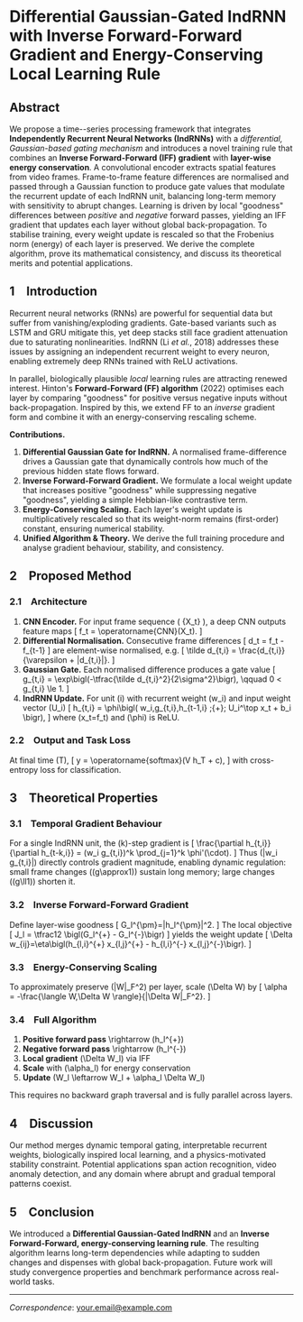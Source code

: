 # Differential Gaussian-Gated IndRNN with Inverse Forward-Forward Gradient and Energy-Conserving Local Learning Rule

## Abstract
We propose a time--series processing framework that integrates **Independently Recurrent Neural Networks (IndRNNs)** with a *differential, Gaussian-based gating mechanism* and introduces a novel training rule that combines an **Inverse Forward-Forward (IFF) gradient** with **layer-wise energy conservation**.  A convolutional encoder extracts spatial features from video frames. Frame-to-frame feature differences are normalised and passed through a Gaussian function to produce gate values that modulate the recurrent update of each IndRNN unit, balancing long-term memory with sensitivity to abrupt changes.  Learning is driven by local "goodness" differences between *positive* and *negative* forward passes, yielding an IFF gradient that updates each layer without global back-propagation. To stabilise training, every weight update is rescaled so that the Frobenius norm (energy) of each layer is preserved. We derive the complete algorithm, prove its mathematical consistency, and discuss its theoretical merits and potential applications.

## 1 Introduction
Recurrent neural networks (RNNs) are powerful for sequential data but suffer from vanishing/exploding gradients. Gate-based variants such as LSTM and GRU mitigate this, yet deep stacks still face gradient attenuation due to saturating nonlinearities.  IndRNN (Li *et al.*, 2018) addresses these issues by assigning an independent recurrent weight to every neuron, enabling extremely deep RNNs trained with ReLU activations.

In parallel, biologically plausible *local* learning rules are attracting renewed interest. Hinton's **Forward-Forward (FF) algorithm** (2022) optimises each layer by comparing "goodness" for positive versus negative inputs without back-propagation. Inspired by this, we extend FF to an *inverse* gradient form and combine it with an energy-conserving rescaling scheme.

**Contributions.**

1. **Differential Gaussian Gate for IndRNN.** A normalised frame-difference drives a Gaussian gate that dynamically controls how much of the previous hidden state flows forward.
2. **Inverse Forward-Forward Gradient.** We formulate a local weight update that increases positive "goodness" while suppressing negative "goodness", yielding a simple Hebbian-like contrastive term.
3. **Energy-Conserving Scaling.** Each layer's weight update is multiplicatively rescaled so that its weight-norm remains (first-order) constant, ensuring numerical stability.
4. **Unified Algorithm & Theory.** We derive the full training procedure and analyse gradient behaviour, stability, and consistency.

## 2 Proposed Method

### 2.1 Architecture
1. **CNN Encoder.** For input frame sequence \( \{X_t\} \), a deep CNN outputs feature maps
\[
  f_t = \operatorname{CNN}(X_t).
\]
2. **Differential Normalisation.** Consecutive frame differences
\[
  d_t = f_t - f_{t-1}
\]
are element-wise normalised, e.g.
\[
  \tilde d_{t,i} = \frac{d_{t,i}}{\varepsilon + |d_{t,i}|}.
\]
3. **Gaussian Gate.** Each normalised difference produces a gate value
\[
  g_{t,i} = \exp\bigl(-\tfrac{\tilde d_{t,i}^2}{2\sigma^2}\bigr), \qquad 0 < g_{t,i} \le 1.
\]
4. **IndRNN Update.** For unit \(i\) with recurrent weight \(w_i\) and input weight vector \(U_i\)
\[
  h_{t,i} = \phi\bigl( w_i\,g_{t,i}\,h_{t-1,i} \;{+}\; U_i^\top x_t + b_i \bigr),
\]
where \(x_t=f_t\) and \(\phi\) is ReLU.

### 2.2 Output and Task Loss
At final time \(T\),
\[
  y = \operatorname{softmax}(V h_T + c),
\]
with cross-entropy loss for classification.

## 3 Theoretical Properties

### 3.1 Temporal Gradient Behaviour
For a single IndRNN unit, the \(k\)-step gradient is
\[
  \frac{\partial h_{t,i}}{\partial h_{t-k,i}} = (w_i g_{t,i})^k
           \prod_{j=1}^k \phi'(\cdot).
\]
Thus \(|w_i g_{t,i}|\) directly controls gradient magnitude, enabling dynamic regulation: small frame changes (\(g\approx1\)) sustain long memory; large changes (\(g\ll1\)) shorten it.

### 3.2 Inverse Forward-Forward Gradient
Define layer-wise goodness
\[
  G_l^{\pm}=\|h_l^{\pm}\|^2.
\]
The local objective
\[
  J_l = \tfrac12 \bigl(G_l^{+} - G_l^{-}\bigr)
\]
yields the weight update
\[
  \Delta w_{ij}=\eta\bigl(h_{l,i}^{+} x_{l,j}^{+} - h_{l,i}^{-} x_{l,j}^{-}\bigr).
\]

### 3.3 Energy-Conserving Scaling
To approximately preserve \(\|W\|_F^2\) per layer, scale \(\Delta W\) by
\[
  \alpha = -\frac{\langle W,\Delta W \rangle}{\|\Delta W\|_F^2}.
\]

### 3.4 Full Algorithm
1. **Positive forward pass** \rightarrow \(h_l^{+}\)
2. **Negative forward pass** \rightarrow \(h_l^{-}\)
3. **Local gradient** \(\Delta W_l\) via IFF
4. **Scale** with \(\alpha_l\) for energy conservation
5. **Update** \(W_l \leftarrow W_l + \alpha_l \Delta W_l\)

This requires no backward graph traversal and is fully parallel across layers.

## 4 Discussion
Our method merges dynamic temporal gating, interpretable recurrent weights, biologically inspired local learning, and a physics-motivated stability constraint. Potential applications span action recognition, video anomaly detection, and any domain where abrupt and gradual temporal patterns coexist.

## 5 Conclusion
We introduced a **Differential Gaussian-Gated IndRNN** and an **Inverse Forward-Forward, energy-conserving learning rule**. The resulting algorithm learns long-term dependencies while adapting to sudden changes and dispenses with global back-propagation. Future work will study convergence properties and benchmark performance across real-world tasks.

---

*Correspondence*: your.email@example.com

